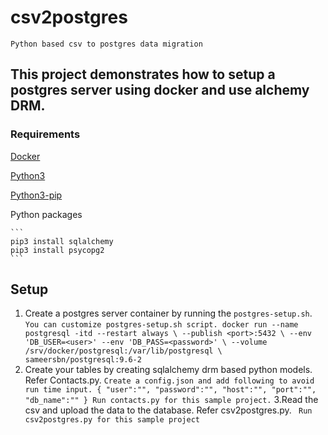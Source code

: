 # csv2postgres
```Python based csv to postgres data migration```

## This project demonstrates how to setup a postgres server using docker and use alchemy DRM.

### Requirements
  [Docker](https://docs.docker.com/install/)

  [Python3](https://www.python.org/downloads/release/python-364/)

  [Python3-pip](https://docs.python.org/3/installing/index.html)

  Python packages

    ```
    pip3 install sqlalchemy
    pip3 install psycopg2
    ```
    
## Setup
  1. Create a postgres server container by running the ```postgres-setup.sh```.
    ```
    You can customize postgres-setup.sh script.
    docker run --name postgresql -itd --restart always \
        --publish <port>:5432 \
        --env 'DB_USER=<user>' --env 'DB_PASS=<password>' \
        --volume /srv/docker/postgresql:/var/lib/postgresql \
        sameersbn/postgresql:9.6-2
    ```
  2. Create your tables by creating sqlalchemy drm based python models. Refer Contacts.py.
    ```
    Create a config.json and add following to avoid run time input.
    {
        "user":"",
        "password":"",
        "host":"",
        "port":"",
        "db_name":""
    }
    Run contacts.py for this sample project.
    ```
  3.Read the csv and upload the data to the database. Refer csv2postgres.py.
    ``` Run csv2postgres.py for this sample project```

